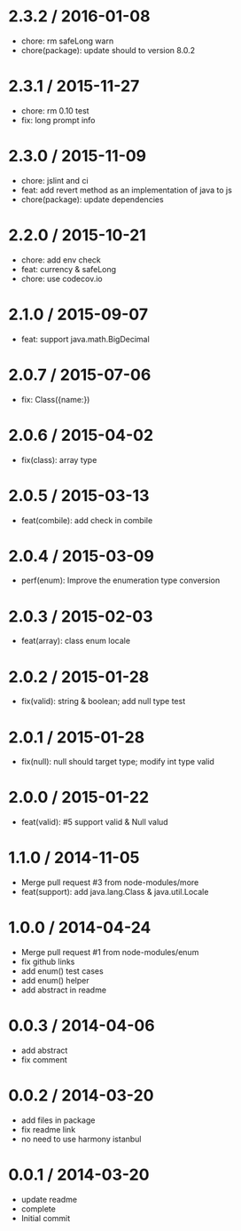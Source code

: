 
2.3.2 / 2016-01-08
==================

  * chore: rm safeLong warn
  * chore(package): update should to version 8.0.2

2.3.1 / 2015-11-27
==================

  * chore: rm 0.10 test
  * fix: long prompt info

2.3.0 / 2015-11-09
==================

  * chore: jslint and ci
  * feat: add revert method as an implementation of java to js
  * chore(package): update dependencies

2.2.0 / 2015-10-21
==================

 * chore: add env check
 * feat: currency & safeLong
 * chore: use codecov.io

2.1.0 / 2015-09-07 
==================

  * feat: support java.math.BigDecimal

2.0.7 / 2015-07-06
==================

  * fix: Class({name:})

2.0.6 / 2015-04-02
==================

  * fix(class): array type

2.0.5 / 2015-03-13
==================

  * feat(combile): add check in combile

2.0.4 / 2015-03-09
==================

  * perf(enum): Improve the enumeration type conversion

2.0.3 / 2015-02-03
==================

  * feat(array): class enum locale

2.0.2 / 2015-01-28
==================

  * fix(valid): string & boolean; add null type test

2.0.1 / 2015-01-28 
==================

  * fix(null): null should target type; modify int type valid

2.0.0 / 2015-01-22 
==================

  * feat(valid): #5 support valid & Null valud

1.1.0 / 2014-11-05 
==================

  * Merge pull request #3 from node-modules/more
  * feat(support): add java.lang.Class & java.util.Locale

1.0.0 / 2014-04-24
==================

  * Merge pull request #1 from node-modules/enum
  * fix github links
  * add enum() test cases
  * add enum() helper
  * add abstract in readme

0.0.3 / 2014-04-06
==================

  * add abstract
  * fix comment

0.0.2 / 2014-03-20
==================

  * add files in package
  * fix readme link
  * no need to use harmony istanbul

0.0.1 / 2014-03-20
==================

  * update readme
  * complete
  * Initial commit
